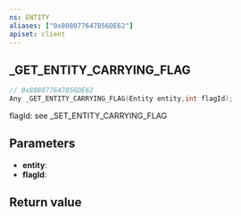 ```yaml
---
ns: ENTITY
aliases: ["0x808077647856DE62"]
apiset: client
---
```

## _GET_ENTITY_CARRYING_FLAG

```c
// 0x808077647856DE62
Any _GET_ENTITY_CARRYING_FLAG(Entity entity,int flagId);
```

flagId: see _SET_ENTITY_CARRYING_FLAG

## Parameters
* **entity**:
* **flagId**:

## Return value

